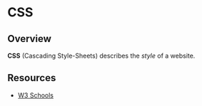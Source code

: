 # CSS

## Overview
<b>CSS</b> (Cascading Style-Sheets) describes the <i>style</i> of
a website.

## Resources
* [W3 Schools](https://www.w3schools.com/css/default.asp)